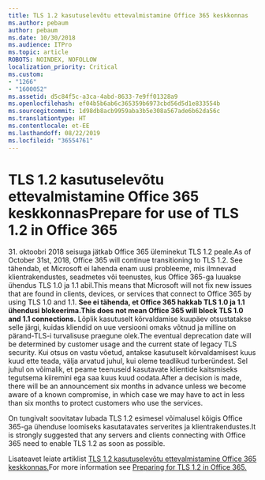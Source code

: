 ```yaml
---
title: TLS 1.2 kasutuselevõtu ettevalmistamine Office 365 keskkonnas
ms.author: pebaum
author: pebaum
ms.date: 10/30/2018
ms.audience: ITPro
ms.topic: article
ROBOTS: NOINDEX, NOFOLLOW
localization_priority: Critical
ms.custom:
- "1266"
- "1600052"
ms.assetid: d5c84f5c-a3ca-4abd-8633-7e9ff01328a9
ms.openlocfilehash: ef04b5b6ab6c365359b6973cbd56d5d1e833554b
ms.sourcegitcommit: 1d98db8acb9959aba3b5e308a567ade6b62da56c
ms.translationtype: HT
ms.contentlocale: et-EE
ms.lasthandoff: 08/22/2019
ms.locfileid: "36554761"
---
```

# <a name="prepare-for-use-of-tls-12-in-office-365"></a><span data-ttu-id="8e621-102">TLS 1.2 kasutuselevõtu ettevalmistamine Office 365 keskkonnas</span><span class="sxs-lookup"><span data-stu-id="8e621-102">Prepare for use of TLS 1.2 in Office 365</span></span>

<span data-ttu-id="8e621-103">31. oktoobri 2018 seisuga jätkab Office 365 üleminekut TLS 1.2 peale.</span><span class="sxs-lookup"><span data-stu-id="8e621-103">As of October 31st, 2018, Office 365 will continue transitioning to TLS 1.2.</span></span> <span data-ttu-id="8e621-104">See tähendab, et Microsoft ei lahenda enam uusi probleeme, mis ilmnevad klientrakendustes, seadmetes või teenustes, kus Office 365-ga luuakse ühendus TLS 1.0 ja 1.1 abil.</span><span class="sxs-lookup"><span data-stu-id="8e621-104">This means that Microsoft will not fix new issues that are found in clients, devices, or services that connect to Office 365 by using TLS 1.0 and 1.1.</span></span> <span data-ttu-id="8e621-105">**See ei tähenda, et Office 365 hakkab TLS 1.0 ja 1.1 ühendusi blokeerima.**</span><span class="sxs-lookup"><span data-stu-id="8e621-105">**This does not mean Office 365 will block TLS 1.0 and 1.1 connections.**</span></span> <span data-ttu-id="8e621-106">Lõplik kasutuselt kõrvaldamise kuupäev otsustatakse selle järgi, kuidas kliendid on uue versiooni omaks võtnud ja milline on pärand-TLS-i turvalisuse praegune olek.</span><span class="sxs-lookup"><span data-stu-id="8e621-106">The eventual deprecation date will be determined by customer usage and the current state of legacy TLS security.</span></span> <span data-ttu-id="8e621-107">Kui otsus on vastu võetud, antakse kasutuselt kõrvaldamisest kuus kuud ette teada, välja arvatud juhul, kui oleme teadlikud turberündest. Sel juhul on võimalik, et peame teenuseid kasutavate klientide kaitsmiseks tegutsema kiiremini ega saa kuus kuud oodata.</span><span class="sxs-lookup"><span data-stu-id="8e621-107">After a decision is made, there will be an announcement six months in advance unless we become aware of a known compromise, in which case we may have to act in less than six months to protect customers who use the services.</span></span>
  
<span data-ttu-id="8e621-108">On tungivalt soovitatav lubada TLS 1.2 esimesel võimalusel kõigis Office 365-ga ühenduse loomiseks kasutatavates serverites ja klientrakendustes.</span><span class="sxs-lookup"><span data-stu-id="8e621-108">It is strongly suggested that any servers and clients connecting with Office 365 need to enable TLS 1.2 as soon as possible.</span></span>
  
<span data-ttu-id="8e621-109">Lisateavet leiate artiklist [TLS 1.2 kasutuselevõtu ettevalmistamine Office 365 keskkonnas.](https://support.microsoft.com/help/4057306/preparing-for-tls-1-2-in-office-365)</span><span class="sxs-lookup"><span data-stu-id="8e621-109">For more information see [Preparing for TLS 1.2 in Office 365.](https://support.microsoft.com/help/4057306/preparing-for-tls-1-2-in-office-365)</span></span>
  